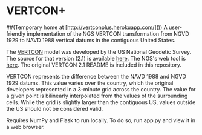 # VERTCON+
##(Temporary home at [http://vertconplus.herokuapp.com/]())
A user-friendly implementation of the NGS VERTCON transformation from NGVD 1929 to NAVD 1988 vertical datums in the contiguous United States. 

The [VERTCON](http://www.ngs.noaa.gov/TOOLS/Vertcon/vertcon.html) model was developed by the US National Geodetic Survey. The source for that version (2.1) is available [here](http://www.ngs.noaa.gov/PC_PROD/VERTCON/). The NGS's web tool is [here](http://www.ngs.noaa.gov/cgi-bin/VERTCON/vert_con.prl). The original VERTCON 2.1 README is included in this repository. 

VERTCON represents the difference between the NAVD 1988 and NGVD 1929  datums. This value varies over the country, which the original developers represented in a 3-minute grid across the country. The value for a given point is bilinearly interpolated from the values of the surrounding cells. While the grid is slightly larger than the contiguous US, values outside the US should not be considered valid.

Requires NumPy and Flask to run locally. To do so, run app.py and view it in a web browser.
